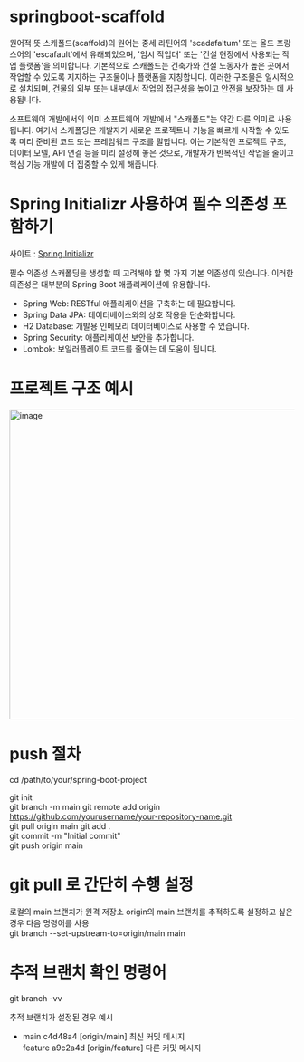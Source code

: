 # springboot-scaffold
원어적 뜻
스캐폴드(scaffold)의 원어는 중세 라틴어의 'scadafaltum' 또는 올드 프랑스어의 'escafault'에서 유래되었으며, '임시 작업대' 또는 '건설 현장에서 사용되는 작업 플랫폼'을 의미합니다. 기본적으로 스캐폴드는 건축가와 건설 노동자가 높은 곳에서 작업할 수 있도록 지지하는 구조물이나 플랫폼을 지칭합니다. 이러한 구조물은 일시적으로 설치되며, 건물의 외부 또는 내부에서 작업의 접근성을 높이고 안전을 보장하는 데 사용됩니다.

소프트웨어 개발에서의 의미
소프트웨어 개발에서 "스캐폴드"는 약간 다른 의미로 사용됩니다. 여기서 스캐폴딩은 개발자가 새로운 프로젝트나 기능을 빠르게 시작할 수 있도록 미리 준비된 코드 또는 프레임워크 구조를 말합니다. 이는 기본적인 프로젝트 구조, 데이터 모델, API 연결 등을 미리 설정해 놓은 것으로, 개발자가 반복적인 작업을 줄이고 핵심 기능 개발에 더 집중할 수 있게 해줍니다.

# Spring Initializr 사용하여 필수 의존성 포함하기 
사이트 : [Spring Initializr](https://start.spring.io/ "필수 의존성 만들기로 이동")

필수 의존성 
스캐폴딩을 생성할 때 고려해야 할 몇 가지 기본 의존성이 있습니다. 이러한 의존성은 대부분의 Spring Boot 애플리케이션에 유용합니다.

- Spring Web: RESTful 애플리케이션을 구축하는 데 필요합니다.
- Spring Data JPA: 데이터베이스와의 상호 작용을 단순화합니다.
- H2 Database: 개발용 인메모리 데이터베이스로 사용할 수 있습니다.
- Spring Security: 애플리케이션 보안을 추가합니다.
- Lombok: 보일러플레이트 코드를 줄이는 데 도움이 됩니다.

# 프로젝트 구조 예시 
<img width="547" alt="image" src="https://github.com/jeonck/springboot-scaffold/assets/11763994/0facd567-c36e-48b4-9713-c0c5cc35b8e9">


# push 절차 
cd /path/to/your/spring-boot-project  

git init  
git branch -m main
git remote add origin https://github.com/yourusername/your-repository-name.git  
git pull origin main
git add .  
git commit -m "Initial commit"  
git push origin main  

# git pull 로 간단히 수행 설정  
로컬의 main 브랜치가 원격 저장소 origin의 main 브랜치를 추적하도록 설정하고 싶은 경우 다음 명령어를 사용  
git branch --set-upstream-to=origin/main main  

# 추적 브랜치 확인 명령어  
git branch -vv  

추적 브랜치가 설정된 경우 예시  
* main   c4d48a4 [origin/main] 최신 커밋 메시지  
  feature  a9c2a4d [origin/feature] 다른 커밋 메시지  
